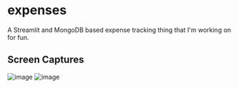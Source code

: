 # expenses
A Streamlit and MongoDB based expense tracking thing that I'm working on for fun.

## Screen Captures
![image](https://user-images.githubusercontent.com/35783974/147892508-31afab98-24ca-4da9-90ce-d0e5ef9ab6f9.png)
![image](https://user-images.githubusercontent.com/35783974/147898925-94a4dde0-8547-4f76-8825-e44eed99dbe7.png)
